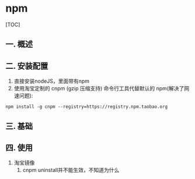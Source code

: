 # npm
[TOC]
## 一. 概述
## 二. 安装配置
1. 直接安装nodeJS，里面带有npm
2. 使用淘宝定制的 cnpm (gzip 压缩支持) 命令行工具代替默认的 npm(解决了网速问题):
```npm
npm install -g cnpm --registry=https://registry.npm.taobao.org
```
## 三. 基础
## 四. 使用
1. 淘宝镜像
    1. cnpm uninstall并不能生效，不知道为什么
